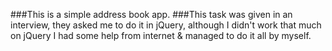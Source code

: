 ###This is a simple address book app.
###This task was given in an interview, they asked me to do it in jQuery, although I didn't work that much on jQuery I had some help from internet & managed to do it all by myself.
